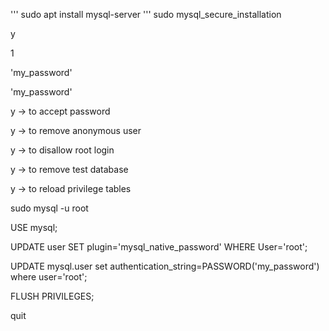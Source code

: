 '''
sudo apt install mysql-server
'''
sudo mysql_secure_installation

y

1

'my_password'

'my_password'

y -> to accept password

y -> to remove anonymous user

y -> to disallow root login

y -> to remove test database

y -> to reload privilege tables


sudo mysql -u root

USE mysql;

UPDATE user SET plugin='mysql_native_password' WHERE User='root';

UPDATE mysql.user set authentication_string=PASSWORD('my_password') where 
user='root';

FLUSH PRIVILEGES;

quit

